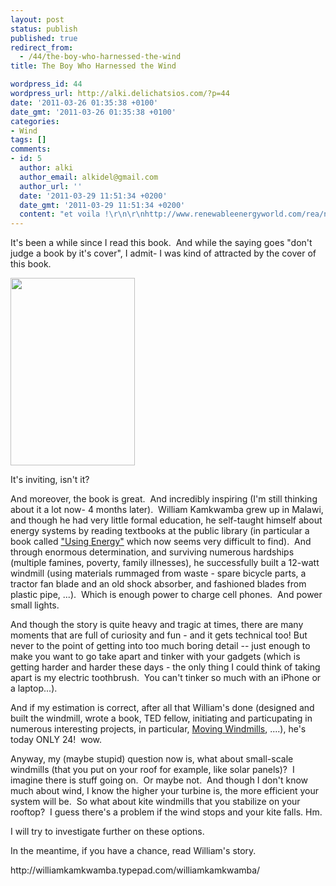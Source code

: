 ```yaml
---
layout: post
status: publish
published: true
redirect_from:
  - /44/the-boy-who-harnessed-the-wind
title: The Boy Who Harnessed the Wind

wordpress_id: 44
wordpress_url: http://alki.delichatsios.com/?p=44
date: '2011-03-26 01:35:38 +0100'
date_gmt: '2011-03-26 01:35:38 +0100'
categories:
- Wind
tags: []
comments:
- id: 5
  author: alki
  author_email: alkidel@gmail.com
  author_url: ''
  date: '2011-03-29 11:51:34 +0200'
  date_gmt: '2011-03-29 11:51:34 +0200'
  content: "et voila !\r\n\r\nhttp://www.renewableenergyworld.com/rea/news/article/2011/03/small-wind-market-update"
---
```

<p>It's been a while since I read this book.&nbsp; And while the saying goes "don't judge a book by it's cover", I admit- I was kind of attracted by the cover of this book.</p>
<p><a href="{{ 'assets/from-wordpress/uploads/2011/03/the-boy-who-harnessed-the-wind-creating-4638304.jpg' | relative_url }}"><img class="alignleft size-medium wp-image-45" title="the-boy-who-harnessed-the-wind-creating--4638304" src="{{ 'assets/from-wordpress/uploads/2011/03/the-boy-who-harnessed-the-wind-creating-4638304-199x300.jpg' | relative_url }}" alt="" width="199" height="300" /></a></p>

<p>It's inviting, isn't it?</p>
<p>And moreover, the book is great.&nbsp; And incredibly inspiring (I'm still thinking about it a lot now- 4 months later).&nbsp; William Kamkwamba grew up in Malawi, and though he had very little formal education, he self-taught himself about energy systems by reading textbooks at the public library (in particular a book called <a href="http://www.amazon.com/Using-Energy-Macmillan-McGraw-Hill-Science/dp/002276142X/ref=sr_1_1?ie=UTF8&amp;s=books&amp;qid=1301101224&amp;sr=8-1">"Using Energy"</a> which now seems very difficult to find).&nbsp; And through enormous determination, and surviving numerous hardships (multiple famines, poverty, family illnesses), he successfully built a 12-watt windmill (using materials rummaged from waste - spare bicycle parts, a tractor fan blade and an old shock absorber, and fashioned blades from plastic pipe, ...).&nbsp; Which is enough power to charge cell phones.&nbsp; And power small lights.</p>
<p>And though the story is quite heavy and tragic at times, there are many moments that are full of curiosity and fun - and it gets technical too! But never to the point of getting into too much boring detail -- just enough to make you want to go take apart and tinker with your gadgets (which is getting harder and harder these days - the only thing I could think of taking apart is my electric toothbrush.&nbsp; You can't tinker so much with an iPhone or a laptop...).</p>
<p>And if my estimation is correct, after all that William's done (designed and built the windmill, wrote a book, TED fellow, initiating and particupating in numerous interesting projects, in particular, <a href="http://movingwindmills.org/projects">Moving Windmills</a>, ....), he's today ONLY 24!&nbsp; wow.</p>
<p>Anyway, my (maybe stupid) question now is, what about small-scale windmills (that you put on your roof for example, like solar panels)?&nbsp; I imagine there is stuff going on.&nbsp; Or maybe not.&nbsp; And though I don't know much about wind, I know the higher your turbine is, the more efficient your system will be.&nbsp; So what about kite windmills that you stabilize on your rooftop?&nbsp; I guess there's a problem if the wind stops and your kite falls. Hm.</p>
<p>I will try to investigate further on these options.</p>
<p>In the meantime, if you have a chance, read William's story.</p>
<p>http://williamkamkwamba.typepad.com/williamkamkwamba/</p>
